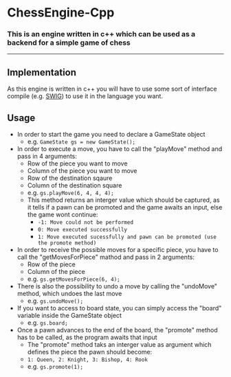 # ChessEngine-Cpp

### This is an engine written in c++ which can be used as a backend for a simple game of chess 

---

## Implementation

As this engine is written in c++ you will have to use some sort of interface compile (e.g. [SWIG](http://www.swig.org/exec.html)) to use it in the language you want.

## Usage

-   In order to start the game you need to declare a GameState object
    -   e.g. `GameState gs = new GameState();`
-   In order to execute a move, you have to call the "playMove" method and pass in 4 arguments:
    -   Row of the piece you want to move
    -   Column of the piece you want to move
    -   Row of the destination sqaure
    -   Column of the destination square
    -   e.g. `gs.playMove(6, 4, 4, 4);`
    -   This method returns an interger value which should be captured, as it tells if a pawn can be promoted and the game awaits an input, else the game wont continue:
        -   `-1: Move could not be performed`
        -   `0: Move executed successfully`
        -   `1: Move executed sucessfully and pawn can be promoted (use the promote method)`
-   In order to receive the possible moves for a specific piece, you have to call the "getMovesForPiece" mathod and pass in 2 arguments:
    -   Row of the piece
    -   Column of the piece
    -   e.g. `gs.getMovesForPiece(6, 4);`
-   There is also the possibility to undo a move by calling the "undoMove" method, which undoes the last move
    -   e.g. `gs.undoMove();`
-   If you want to access to board state, you can simply access the "board" variable inside the GameState object
    -   e.g. `gs.board;`
-   Once a pawn advances to the end of the board, the "promote" method has to be called, as the program awaits that input
    -   The "promote" method taks an interger value as argument which defines the piece the pawn should become:
    -   `1: Queen, 2: Knight, 3: Bishop, 4: Rook`
    -   e.g. `gs.promote(1);`